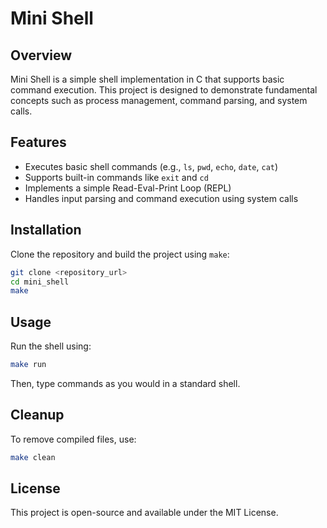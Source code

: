# Mini Shell

## Overview

Mini Shell is a simple shell implementation in C that supports basic command execution.
This project is designed to demonstrate fundamental concepts such as process management,
command parsing, and system calls.

## Features

- Executes basic shell commands (e.g., `ls`, `pwd`, `echo`, `date`, `cat`)
- Supports built-in commands like `exit` and `cd`
- Implements a simple Read-Eval-Print Loop (REPL)
- Handles input parsing and command execution using system calls

## Installation

Clone the repository and build the project using `make`:

```sh
git clone <repository_url>
cd mini_shell
make
```

## Usage

Run the shell using:

```sh
make run
```

Then, type commands as you would in a standard shell.

## Cleanup

To remove compiled files, use:

```sh
make clean
```

## License

This project is open-source and available under the MIT License.
